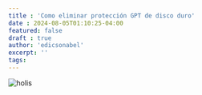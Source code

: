 ```yaml
---
title : 'Como eliminar protección GPT de disco duro'
date : 2024-08-05T01:10:25-04:00
featured: false
draft : true
author: 'edicsonabel'
excerpt: ''
tags:
---
```


![holis](/images/consola-cmd-simbolo-del-sistema.webp)